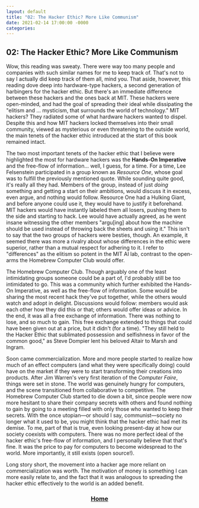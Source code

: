 ```yaml
---	
layout: default	
title: "02: The Hacker Ethic? More Like Communism"	
date: 2021-02-14 17:00:00 -0000	
categories:	
---
```


## 02: The Hacker Ethic? More Like Communism

Wow, this reading was sweaty. There were way too many people and companies with such similar names for me to keep track of. That's not to say I actually did keep track of them all, mind you. That aside, however, this reading dove deep into hardware-type hackers, a second generation of harbingers for the hacker ethic. But there's an immediate difference between these hackers and the ones back at MIT. These hackers were open-minded, and had the goal of spreading their ideal while dissipating the "elitism and ... mysticism, that surrounds the world of technology." MIT hackers? They radiated some of what hardware hackers wanted to dispel. Despite this and how MIT hackers locked themselves into their small community, viewed as mysterious or even threatening to the outside world, the main tenets of the hacker ethic introduced at the start of this book remained intact. 

The two most important tenets of the hacker ethic that I believe were highlighted the most for hardware hackers was the **Hands-On Imperative** and the free-flow of information... well, I guess, for a time. For a time, Lee Felsenstein participated in a group known as _Resource One_, whose goal was to fulfill the previously mentioned quote. While sounding quite good, it's really all they had. Members of the group, instead of just _doing_ something and getting a start on their ambitions, would discuss it in excess, even argue, and nothing would follow. Resource One had a Hulking Giant, and before anyone could use it, they would have to justify it beforehand. MIT hackers would have instantly labeled them all losers, pushing them to the side and starting to hack. Lee would have actually agreed, as he went insane witnessing the other members "argu[ing] about how the machine should be used instead of throwing back the sheets and using it." This isn't to say that the two groups of hackers were besties, though. An example, it seemed there was more a rivalry about whose differences in the ethic were superior, rather than a mutual respect for adhering to it. I refer to "differences" as the elitism so potent in the MIT AI lab, contrast to the open-arms the Homebrew Computer Club would offer.

The Homebrew Computer Club. Though arguably one of the least intimidating groups someone could be a part of, I'd probably still be too intimidated to go. This was a community which further exhibited the Hands-On Imperative, as well as the free-flow of information. Some would be sharing the most recent hack they've put together, while the others would watch and adopt in delight. Discussions would follow: members would ask each other how they did this or that; others would offer ideas or advice. In the end, it was all a free exchange of information. There was nothing to lose, and so much to gain. This free exchange extended to things that could have been given out at a price, but it didn't (for a time). "They still held to the Hacker Ethic that sublimated possession and selfishness in favor of the common good," as Steve Dompier lent his beloved Altair to Marsh and Ingram.

Soon came commercialization. More and more people started to realize how much of an effect computers (and what they were specifically doing) could have on the market if they were to start transforming their creations into products. After Jim Warren's very first iteration of the _Computer Faire_, things were set in stone. The world was genuinely hungry for computers, and the scene transitioned from collaborative to competitive. The Homebrew Computer Club started to die down a bit, since people were now more hesitant to share their company secrets with others and found nothing to gain by going to a meeting filled with only those who wanted to keep their secrets. With the once utopian—or should I say, communist—society no longer what it used to be, you might think that the hacker ethic had met its demise. To me, part of that is true, even looking present-day at how our society coexists with computers. There was no more perfect ideal of the hacker ethic's free-flow of information, and I personally believe that that's fine. It was the price to pay for computers to become widespread to the world. More importantly, it still exists (open source!).

Long story short, the movement into a hacker age more reliant on commercialization was worth. The motivation of money is something I can more easily relate to, and the fact that it was analogous to spreading the hacker ethic effectively to the world is an added benefit.

### [<center>Home</center>](https://nuolong.github.io/hacker-blog/)

